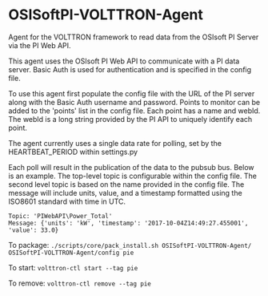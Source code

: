 # OSISoftPI-VOLTTRON-Agent
Agent for the VOLTTRON framework to read data from the OSIsoft PI Server via the PI Web API.

This agent uses the OSIsoft PI Web API to communicate with a PI data server.  Basic Auth is used for authentication and is specified in the config file.

To use this agent first populate the config file with the URL of the PI server along with the Basic Auth username and password. Points to monitor can be added to the 'points' list in the config file. Each point has a name and webId.  The webId is a long string provided by the PI API to uniquely identify each point.

The agent currently uses a single data rate for polling, set by the HEARTBEAT_PERIOD within settings.py

Each poll will result in the publication of the data to the pubsub bus. Below is an example. The top-level topic is configurable within the config file.  The second level topic is based on the name provided in the config file.  The message will include units, value, and a timestamp formatted using the ISO8601 standard with time in UTC.

    Topic: 'PIWebAPI\Power_Total'
    Message: {'units': 'kW', 'timestamp': '2017-10-04Z14:49:27.455001', 'value': 33.0}

To package:
`./scripts/core/pack_install.sh OSISoftPI-VOLTTRON-Agent/ OSISoftPI-VOLTTRON-Agent/config pie`

To start:
`volttron-ctl start --tag pie`

To remove:
`volttron-ctl remove --tag pie`
